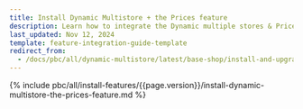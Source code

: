 ```yaml
---
title: Install Dynamic Multistore + the Prices feature
description: Learn how to integrate the Dynamic multiple stores & Prices feature into a Spryker project.
last_updated: Nov 12, 2024
template: feature-integration-guide-template
redirect_from:
  - /docs/pbc/all/dynamic-multistore/latest/base-shop/install-and-upgrade/install-features/install-dynamic-multistore-prices-feature.html
---
```


{% include pbc/all/install-features/{{page.version}}/install-dynamic-multistore-the-prices-feature.md %} <!-- To edit, see /_includes/pbc/all/install-features/202311.0/install-dynamic-multistore-the-prices-feature.md -->
